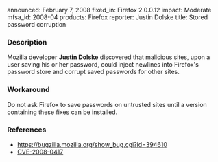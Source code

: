 announced: February 7, 2008
fixed_in: Firefox 2.0.0.12
impact: Moderate
mfsa_id: 2008-04
products: Firefox
reporter: Justin Dolske
title: Stored password corruption

<h3>Description</h3>

<p>Mozilla developer <strong>Justin Dolske</strong> discovered that
malicious sites, upon a user saving his or her password, could inject
newlines into Firefox's password store and corrupt saved passwords
for other sites.</p>

<h3>Workaround</h3>

<p>Do not ask Firefox to save passwords on untrusted sites until
a version containing these fixes can be installed.</p>

<h3>References</h3>

<ul>
  <li><a href="https://bugzilla.mozilla.org/show_bug.cgi?id=394610">
       https://bugzilla.mozilla.org/show_bug.cgi?id=394610</a></li>

  <li><a class="ex-ref" href="http://cve.mitre.org/cgi-bin/cvename.cgi?name=CVE-2008-0417">
       CVE-2008-0417</a></li>

</ul>



